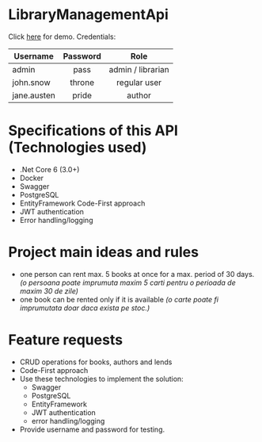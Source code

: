 # LibraryManagementApi

Click [here](https://localhost) for demo. 
Credentials:

| Username | Password | Role |
| ------------- |:-------------:| :-----:|
| admin | pass | admin / librarian |
| john.snow | throne | regular user |
| jane.austen | pride | author |

# Specifications of this API (Technologies used)
 - .Net Core 6 (3.0+)
 - Docker
 - Swagger
 - PostgreSQL
 - EntityFramework Code-First approach
 - JWT authentication
 - Error handling/logging

# Project main ideas and rules
- one person can rent max. 5 books at once for a max. period of 30 days. _(o persoana poate imprumuta maxim 5 carti pentru o perioada de maxim 30 de zile)_
- one book can be rented only if it is available _(o carte poate fi imprumutata doar daca exista pe stoc.)_

# Feature requests
- CRUD operations for books, authors and lends
- Code-First approach
- Use these technologies to implement the solution: 
   - Swagger
   - PostgreSQL
   - EntityFramework
   - JWT authentication
   - error handling/logging
- Provide username and password for testing.

